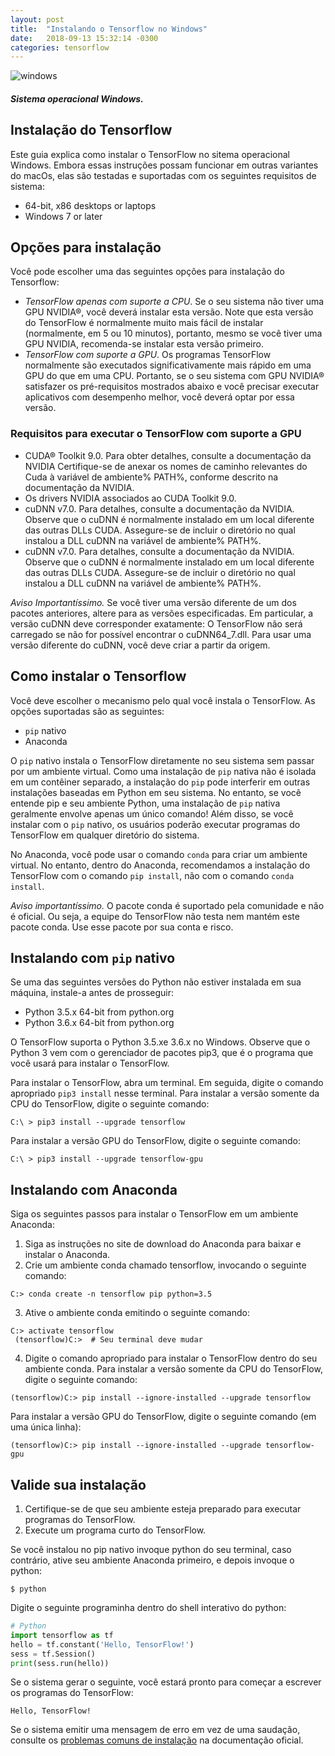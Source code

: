 ```yaml
---
layout: post
title:  "Instalando o Tensorflow no Windows"
date:   2018-09-13 15:32:14 -0300
categories: tensorflow
---
```

![windows]({{"/assests/img/posts/Microsoft10.jpg"}})
##### Sistema operacional Windows.

## Instalação do Tensorflow

Este guia explica como instalar o TensorFlow no sitema operacional Windows. Embora essas instruções possam funcionar em outras variantes do macOs, elas são testadas e suportadas com os seguintes requisitos de sistema:

* 64-bit, x86 desktops or laptops
* Windows 7 or later

## Opções para instalação
Você pode escolher uma das seguintes opções para instalação do Tensorflow:
* *TensorFlow apenas com suporte a CPU*. Se o seu sistema não tiver uma GPU NVIDIA®, você deverá instalar esta versão. Note que esta versão do TensorFlow é normalmente muito mais fácil de instalar (normalmente, em 5 ou 10 minutos), portanto, mesmo se você tiver uma GPU NVIDIA, recomenda-se instalar esta versão primeiro.
* *TensorFlow com suporte a GPU*. Os programas TensorFlow normalmente são executados significativamente mais rápido em uma GPU do que em uma CPU. Portanto, se o seu sistema com GPU NVIDIA® satisfazer os pré-requisitos mostrados abaixo e você precisar executar aplicativos com desempenho melhor, você deverá optar por essa versão.

### Requisitos para executar o TensorFlow com suporte a GPU
* CUDA® Toolkit 9.0. Para obter detalhes, consulte a documentação da NVIDIA Certifique-se de anexar os nomes de caminho relevantes do Cuda à variável de ambiente% PATH%, conforme descrito na documentação da NVIDIA.
* Os drivers NVIDIA associados ao CUDA Toolkit 9.0.
* cuDNN v7.0. Para detalhes, consulte a documentação da NVIDIA. Observe que o cuDNN é normalmente instalado em um local diferente das outras DLLs CUDA. Assegure-se de incluir o diretório no qual instalou a DLL cuDNN na variável de ambiente% PATH%.
* cuDNN v7.0. Para detalhes, consulte a documentação da NVIDIA. Observe que o cuDNN é normalmente instalado em um local diferente das outras DLLs CUDA. Assegure-se de incluir o diretório no qual instalou a DLL cuDNN na variável de ambiente% PATH%.

*Aviso Importantíssimo.*
Se você tiver uma versão diferente de um dos pacotes anteriores, altere para as versões especificadas. Em particular, a versão cuDNN deve corresponder exatamente: O TensorFlow não será carregado se não for possível encontrar o cuDNN64_7.dll. Para usar uma versão diferente do cuDNN, você deve criar a partir da origem.

## Como instalar o Tensorflow
Você deve escolher o mecanismo pelo qual você instala o TensorFlow. As opções suportadas são as seguintes:
* `pip` nativo
* Anaconda

O `pip` nativo instala o TensorFlow diretamente no seu sistema sem passar por um ambiente virtual. Como uma instalação de `pip` nativa não é isolada em um contêiner separado, a instalação do `pip` pode interferir em outras instalações baseadas em Python em seu sistema. No entanto, se você entende pip e seu ambiente Python, uma instalação de `pip` nativa geralmente envolve apenas um único comando! Além disso, se você instalar com o `pip` nativo, os usuários poderão executar programas do TensorFlow em qualquer diretório do sistema.

No Anaconda, você pode usar o comando `conda` para criar um ambiente virtual. No entanto, dentro do Anaconda, recomendamos a instalação do TensorFlow com o comando `pip install`, não com o comando `conda install`.

*Aviso importantíssimo.*
O pacote conda é suportado pela comunidade e não é oficial. Ou seja, a equipe do TensorFlow não testa nem mantém este pacote conda. Use esse pacote por sua conta e risco.

## Instalando com `pip` nativo
Se uma das seguintes versões do Python não estiver instalada em sua máquina, instale-a antes de prosseguir:
* Python 3.5.x 64-bit from python.org
* Python 3.6.x 64-bit from python.org

O TensorFlow suporta o Python 3.5.xe 3.6.x no Windows. Observe que o Python 3 vem com o gerenciador de pacotes pip3, que é o programa que você usará para instalar o TensorFlow.

Para instalar o TensorFlow, abra um terminal. Em seguida, digite o comando apropriado `pip3 install` nesse terminal. Para instalar a versão somente da CPU do TensorFlow, digite o seguinte comando:
```
C:\ > pip3 install --upgrade tensorflow
```
Para instalar a versão GPU do TensorFlow, digite o seguinte comando:
```
C:\ > pip3 install --upgrade tensorflow-gpu
```

## Instalando com Anaconda
Siga os seguintes passos para instalar o TensorFlow em um ambiente Anaconda:
1. Siga as instruções no site de download do Anaconda para baixar e instalar o Anaconda.
2. Crie um ambiente conda chamado tensorflow, invocando o seguinte comando:
```
C:> conda create -n tensorflow pip python=3.5 
```
3. Ative o ambiente conda emitindo o seguinte comando:
```
C:> activate tensorflow
 (tensorflow)C:>  # Seu terminal deve mudar 
```
4. Digite o comando apropriado para instalar o TensorFlow dentro do seu ambiente conda. Para instalar a versão somente da CPU do TensorFlow, digite o seguinte comando:
```
(tensorflow)C:> pip install --ignore-installed --upgrade tensorflow 
```
Para instalar a versão GPU do TensorFlow, digite o seguinte comando (em uma única linha):
```
(tensorflow)C:> pip install --ignore-installed --upgrade tensorflow-gpu 
```

## Valide sua instalação
1. Certifique-se de que seu ambiente esteja preparado para executar programas do TensorFlow.
2. Execute um programa curto do TensorFlow.

Se você instalou no pip nativo invoque python do seu terminal, caso contrário, ative seu ambiente Anaconda primeiro, e depois invoque o python: 
```
$ python
```
Digite o seguinte programinha dentro do shell interativo do python:

```python
# Python
import tensorflow as tf
hello = tf.constant('Hello, TensorFlow!')
sess = tf.Session()
print(sess.run(hello))
```

Se o sistema gerar o seguinte, você estará pronto para começar a escrever os programas do TensorFlow:
```
Hello, TensorFlow!
```

Se o sistema emitir uma mensagem de erro em vez de uma saudação, consulte os [problemas comuns de instalação][problemas] na documentação oficial.



[problemas]: https://www.tensorflow.org/install/install_windows#common_installation_problems
